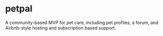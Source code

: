 # petpal
A community-based MVP for pet care, including pet profiles, a forum, and Airbnb-style hosting and subscription based support.
